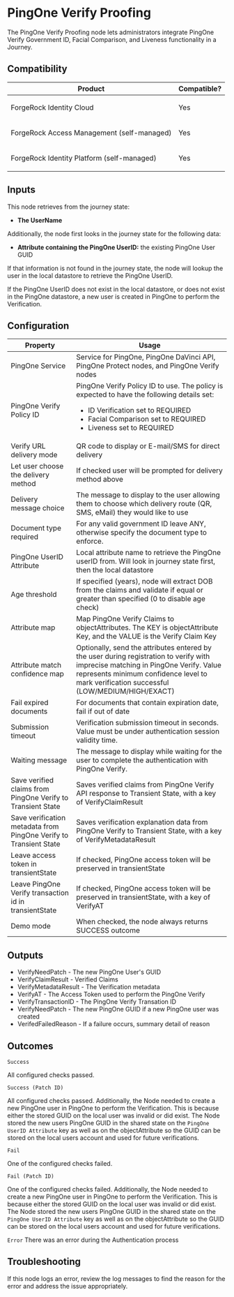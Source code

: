 # PingOne Verify Proofing

The PingOne Verify Proofing node lets administrators integrate PingOne Verify Government ID, Facial Comparison, and
Liveness functionality in a Journey.

## Compatibility

<table>
  <colgroup>
    <col>
    <col>
  </colgroup>
  <thead>
  <tr>
    <th>Product</th>
    <th>Compatible?</th>
  </tr>
  </thead>
  <tbody>
  <tr>
    <td><p>ForgeRock Identity Cloud</p></td>
    <td><p><span>Yes</span></p></td>
  </tr>
  <tr>
    <td><p>ForgeRock Access Management (self-managed)</p></td>
    <td><p><span>Yes</span></p></td>
  </tr>
  <tr>
    <td><p>ForgeRock Identity Platform (self-managed)</p></td>
    <td><p><span>Yes</span></p></td>
  </tr>
  </tbody>
</table>

## Inputs

This node retrieves from the journey state:
* **The UserName**

Additionally, the node first looks in the journey state for the following data:
* **Attribute containing the PingOne UserID:**  the existing PingOne User GUID

If that information is not found in the journey state, the node will lookup the user in the local datastore to retrieve
the PingOne UserID.

If the PingOne UserID does not exist in the local datastore, or does not exist in the PingOne datastore, a new user is
created in PingOne to perform the Verification.

## Configuration

<table>
  <thead>
    <th>Property</th>
    <th>Usage</th>
  </thead>
  <tbody>
    <tr>
      <td>PingOne Service</td>
      <td>Service for PingOne, PingOne DaVinci API, PingOne Protect nodes, and PingOne Verify nodes
      </td>
    </tr>
  <tr>
    <td>PingOne Verify Policy ID</td>
    <td>PingOne Verify Policy ID to use.  The policy is expected to have the following details set:<br>

- ID Verification set to REQUIRED
- Facial Comparison set to REQUIRED
- Liveness set to REQUIRED

</td>
  </tr>
     <tr>
      <td>Verify URL delivery mode</td>
      <td>QR code to display or E-mail/SMS for direct delivery</td>
    </tr>
     <tr>
      <td>Let user choose the delivery method</td>
      <td>If checked user will be prompted for delivery method above</td>
    </tr>
     <tr>
      <td>Delivery message choice</td>
      <td>The message to display to the user allowing them to choose which delivery route (QR, SMS, eMail) they would
      like to use</td>
    </tr>
     <tr>
      <td>Document type required</td>
      <td>For any valid government ID leave ANY, otherwise specify the document type to enforce.</td>
    </tr>
     <tr>
      <td>PingOne UserID Attribute</td>
      <td>Local attribute name to retrieve the PingOne userID from. Will look in journey state first, then the local
      datastore</td>
    </tr>
    <tr>
      <td>Age threshold</td>
      <td>If specified (years), node will extract DOB from the claims and validate if equal or greater than specified (0
      to disable age check)</td>
    </tr>
     <tr>
      <td>Attribute map</td>
      <td>Map PingOne Verify Claims to objectAttributes. The KEY is objectAttribute Key, and the VALUE is the Verify
      Claim Key</td>
    </tr>
    <tr>
      <td>Attribute match confidence map</td>
      <td>Optionally, send the attributes entered by the user during registration to verify with imprecise matching in
      PingOne Verify. Value represents minimum confidence level to mark verification successful (LOW/MEDIUM/HIGH/EXACT)
      </td>
    </tr>
    <tr>
      <td>Fail expired documents</td>
      <td>For documents that contain expiration date, fail if out of date</td>
    </tr>
    <tr>
      <td>Submission timeout</td>
      <td>Verification submission timeout in seconds. Value must be under authentication session validity time.
      </td>
    </tr>
    <tr>
      <td>Waiting message</td>
      <td>The message to display while waiting for the user to complete the authentication with PingOne Verify.
      </td>
    </tr>
    <tr>
      <td>Save verified claims from PingOne Verify to Transient State</td>
      <td>Saves verified claims from PingOne Verify API response to Transient State, with a key of
      VerifyClaimResult</td>
    </tr>
    <tr>
      <td>Save verification metadata from PingOne Verify to Transient State</td>
      <td>Saves verification explanation data from PingOne Verify to Transient State, with a key of
      VerifyMetadataResult</td>
    </tr>
    <tr>
      <td>Leave access token in transientState</td>
      <td>If checked, PingOne access token will be preserved in transientState</td>
    </tr><tr>
      <td>Leave PingOne Verify transaction id in transientState</td>
      <td>If checked, PingOne access token will be preserved in transientState, with a key of VerifyAT</td>
    </tr>
    <tr>
      <td>Demo mode</td>
      <td>When checked, the node always returns SUCCESS outcome</td>
    </tr>
  </tbody>
</table>

## Outputs

<ul>
<li>VerifyNeedPatch - The new PingOne User's GUID</li>
<li>VerifyClaimResult - Verified Claims</li>
<li>VerifyMetadataResult - The Verification metadata</li>
<li>VerifyAT - The Access Token used to perform the PingOne Verify</li>
<li>VerifyTransactionID - The PingOne Verify Transation ID</li>
<li>VerifyNeedPatch - The new PingOne GUID if a new PingOne user was created</li>
<li>VerifedFailedReason - If a failure occurs, summary detail of reason</li>
</ul>

## Outcomes

`Success`

All configured checks passed.

`Success (Patch ID)`

All configured checks passed.  Additionally, the Node needed to create a new
PingOne user in PingOne to perform the Verification. This is because either the stored GUID on the local user was
invalid or did exist. The Node stored the new users PingOne GUID in the shared state on the `PingOne UserID Attribute`
key as well as on the objectAttribute so the GUID can be stored on the local users account and used for
future verifications.

`Fail`

One of the configured checks failed.

`Fail (Patch ID)`

One of the configured checks failed.  Additionally, the Node needed to create a new PingOne
user in PingOne to perform the Verification. This is because either the stored GUID on the local user was invalid or did
exist. The Node stored the new users PingOne GUID in the shared state on the `PingOne UserID Attribute`
key as well as on the objectAttribute so the GUID can be stored on the local users account and used for future
verifications.

`Error`
There was an error during the Authentication process

## Troubleshooting

If this node logs an error, review the log messages to find the reason for the error and address the issue
appropriately.

